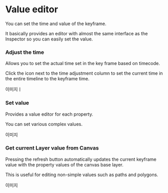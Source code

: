 # Value editor

You can set the time and value of the keyframe.

It basically provides an editor with almost the same interface as the Inspector so you can easily set the value.


### Adjust the time

Allows you to set the actual time set in the key frame based on timecode.

Click the icon next to the time adjustment column to set the current time in the entire timeline to the keyframe time.

이미지ㅣ

### Set value

Provides a value editor for each property.

You can set various complex values.


이미지

### Get current Layer value from Canvas

Pressing the refresh button automatically updates the current keyframe value with the property values ​​of the canvas base layer.

This is useful for editing non-simple values ​​such as paths and polygons.

이미지 